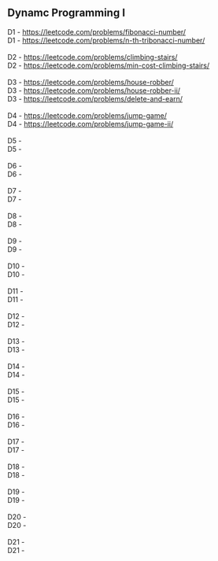 ## Dynamc Programming I

D1 - https://leetcode.com/problems/fibonacci-number/ <br>
D1 - https://leetcode.com/problems/n-th-tribonacci-number/ <br>
<br>
D2 - https://leetcode.com/problems/climbing-stairs/ <br>
D2 - https://leetcode.com/problems/min-cost-climbing-stairs/ <br>
<br>
D3 - https://leetcode.com/problems/house-robber/ <br>
D3 - https://leetcode.com/problems/house-robber-ii/ <br>
D3 - https://leetcode.com/problems/delete-and-earn/ <br>
<br>
D4 - https://leetcode.com/problems/jump-game/ <br>
D4 - https://leetcode.com/problems/jump-game-ii/ <br>
<br>
D5 -  <br>
D5 -  <br>
<br>
D6 -  <br>
D6 -  <br>
<br>
D7 -  <br>
D7 -  <br>
<br>
D8 -  <br>
D8 -  <br>
<br>
D9 -  <br>
D9 -  <br>
<br>
D10 -  <br>
D10 -  <br>
<br>
D11 -  <br>
D11 -  <br>
<br>
D12 -  <br>
D12 -  <br>
<br>
D13 -  <br>
D13 -  <br>
<br>
D14 -  <br>
D14 -  <br>
<br>
D15 -  <br>
D15 -  <br>
<br>
D16 -  <br>
D16 -  <br>
<br>
D17 -  <br>
D17 -  <br>
<br>
D18 -  <br>
D18 -  <br>
<br>
D19 -  <br>
D19 -  <br>
<br>
D20 -  <br>
D20 -  <br>
<br>
D21 -  <br>
D21 -  <br>